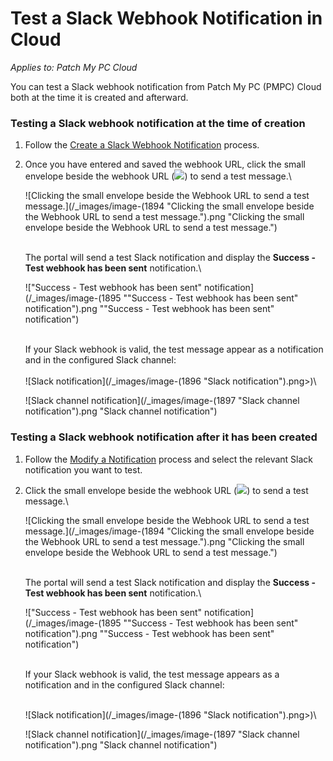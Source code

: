 # Test a Slack Webhook Notification in Cloud

_Applies to: Patch My PC Cloud_

You can test a Slack webhook notification from Patch My PC (PMPC) Cloud both at the time it is created and afterward.

### Testing a Slack webhook notification at the time of creation

1. Follow the [Create a Slack Webhook Notification](../create-a-slack-webhook-notification-in-cloud.md) process.
2.  Once you have entered and saved the webhook URL, click the small envelope beside the webhook URL (![](/_images/image-(1900).png>)) to send a test message.\


    ![Clicking the small envelope beside the Webhook URL to send a test message.](/_images/image-(1894 "Clicking the small envelope beside the Webhook URL to send a test message.").png "Clicking the small envelope beside the Webhook URL to send a test message.")

    \
    The portal will send a test Slack notification and display the **Success - Test webhook has been sent** notification.\


    !["Success - Test webhook has been sent" notification](/_images/image-(1895 "\"Success - Test webhook has been sent\" notification").png "&#x22;Success - Test webhook has been sent&#x22; notification")

    \
    If your Slack webhook is valid, the test message appear as a notification and in the configured Slack channel:\
    \
    ![Slack notification](/_images/image-(1896 "Slack notification").png>)\


    ![Slack channel notification](/_images/image-(1897 "Slack channel notification").png "Slack channel notification")

### Testing a Slack webhook notification after it has been created

1. Follow the [Modify a Notification](../modify-a-cloud-notification.md) process and select the relevant Slack notification you want to test.
2.  Click the small envelope beside the webhook URL (![](/_images/image-(1900).png>)) to send a test message.\


    ![Clicking the small envelope beside the Webhook URL to send a test message.](/_images/image-(1894 "Clicking the small envelope beside the Webhook URL to send a test message.").png "Clicking the small envelope beside the Webhook URL to send a test message.")

    \
    The portal will send a test Slack notification and display the **Success - Test webhook has been sent** notification.\


    !["Success - Test webhook has been sent" notification](/_images/image-(1895 "\"Success - Test webhook has been sent\" notification").png "&#x22;Success - Test webhook has been sent&#x22; notification")

    \
    If your Slack webhook is valid, the test message appears as a notification and in the configured Slack channel:

    \
    ![Slack notification](/_images/image-(1896 "Slack notification").png>)\


    ![Slack channel notification](/_images/image-(1897 "Slack channel notification").png "Slack channel notification")